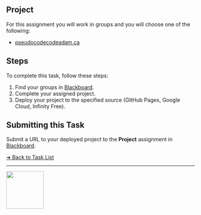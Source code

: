 <style>@import url("//readme.codeadam.ca/readme.css");</style>

## Project

For this assignment you will work in groups and you will choose one of the following:

- [pseudocodecodeadam.ca](https://pseudocodecodeadam.ca)

## Steps

To complete this task, follow these steps:

1. Find your groups in [Blackboard](https://learn.humber.ca/).
2. Complete your assigned project.
3. Deploy your project to the specified source (GItHub Pages, Google Cloud, Infinity Free). 

## Submitting this Task

Submit a URL to your deployed project to the **Project** assignment in [Blackboard](https://learn.humber.ca/).

[&#10132; Back to Task List](/)

---

<a href="https://brickmmo.com">
<img src="https://brickmmo.com/images/brickmmo-logo-horizontal.jpg" width="100">
</a>
